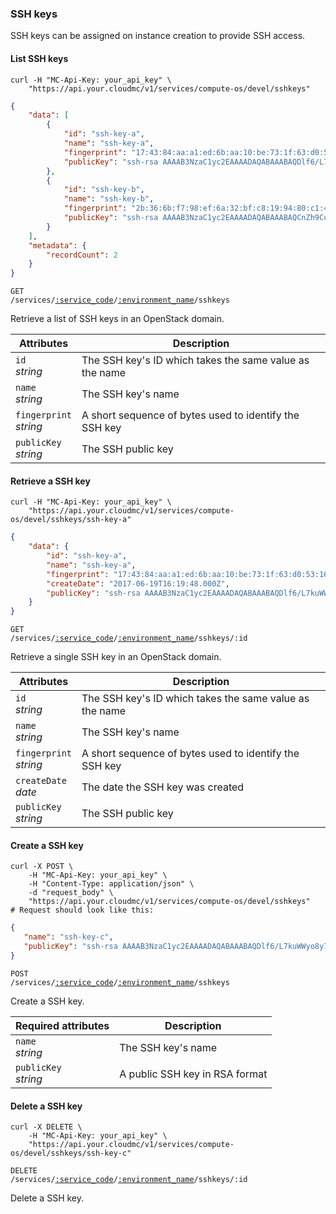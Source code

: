 ### SSH keys

SSH keys can be assigned on instance creation to provide SSH access.

#### List SSH keys

```shell
curl -H "MC-Api-Key: your_api_key" \
    "https://api.your.cloudmc/v1/services/compute-os/devel/sshkeys"
```
```json
{
	"data": [
		{
			"id": "ssh-key-a",
			"name": "ssh-key-a",
			"fingerprint": "17:43:84:aa:a1:ed:6b:aa:10:be:73:1f:63:d0:53:16",
			"publicKey": "ssh-rsa AAAAB3NzaC1yc2EAAAADAQABAAABAQDlf6/L7kuWWyo8y718JXeKKJa5kdT5QT0GcJUVvuLGNAf/Xjwhc9ThaQk+5mBs49hECTTYlOP0J5lb69kpU2fCmRzroazMD8isOh33o7HdNT9F2CWEKCHJ4Qhd40bXf3b4twz43HIo/pkPyJZ7OVC1v39UNvSkh+iNdUkCVZAO9ijAeW4n+F6WSKG1GqZrdElGSMpTM/DMmNo393N3xOcW4Z9qjG7PGdPIgtxqM/wmyyv0id5eV/QkciOaVEgJ7jzQ/iQA1rdEPI7EojLFgaNTIRjp/fQ/BPQ47ZKimwRzns1csupr2BENDpAXqAqHTgSpEyeG/5OvD4oA521fLoiv Generated-by-Nova"
		},
		{
			"id": "ssh-key-b",
			"name": "ssh-key-b",
			"fingerprint": "2b:36:6b:f7:98:ef:6a:32:bf:c8:19:94:80:c1:44:60",
			"publicKey": "ssh-rsa AAAAB3NzaC1yc2EAAAADAQABAAABAQCnZh9CoR97SY2gA7/JhShzNcxt0VVEi0QMOH/IJZWdu5mtSdJrIvZVTMVVKdae6PUQaYsVt5IImeOZLYiHkUNvvkm291BnKwuymjV9J/CftRs0ZM0X/VhftmROAT5G89Fw57VU6L6bjV4ex7fvAAhr44KJZsgViswOcxJSuwoGmQX15GJAxsSOQ4GthHWJWoifBG0la7+rtAPRUS/qAcCcVuaLNqTalSUtrAytD8J4tswd6UzzPf3MUJWMW36aExwhJW22oHQxvOSot2e36ZFhtHXj1PJs4ZG9mE9JMMz/Y9eIdHMg30vb/YQ5ftsJUs9xjjDD5+fjQxttB1QqqyCp Generated-by-Nova"
		}
	],
	"metadata": {
		"recordCount": 2
	}
}
```

<code>GET /services/<a href="#administration-service-connections">:service_code</a>/<a href="#administration-environments">:environment_name</a>/sshkeys</code>

Retrieve a list of SSH keys in an OpenStack domain.

 Attributes                         | Description                         
 ---------------------------------- | -----------------------------------
 `id`<br/>*string*                  | The SSH key's ID which takes the same value as the name
 `name`<br/>*string*                | The SSH key's name                     
 `fingerprint`<br/>*string*         | A short sequence of bytes used to identify the SSH key                  
 `publicKey`<br/>*string*           | The SSH public key   

#### Retrieve a SSH key

```shell
curl -H "MC-Api-Key: your_api_key" \
    "https://api.your.cloudmc/v1/services/compute-os/devel/sshkeys/ssh-key-a"
```
```json
{
	"data": {
		"id": "ssh-key-a",
		"name": "ssh-key-a",
		"fingerprint": "17:43:84:aa:a1:ed:6b:aa:10:be:73:1f:63:d0:53:16",
		"createDate": "2017-06-19T16:19:48.000Z",
		"publicKey": "ssh-rsa AAAAB3NzaC1yc2EAAAADAQABAAABAQDlf6/L7kuWWyo8y718JXeKKJa5kdT5QT0GcJUVvuLGNAf/Xjwhc9ThaQk+5mBs49hECTTYlOP0J5lb69kpU2fCmRzroazMD8isOh33o7HdNT9F2CWEKCHJ4Qhd40bXf3b4twz43HIo/pkPyJZ7OVC1v39UNvSkh+iNdUkCVZAO9ijAeW4n+F6WSKG1GqZrdElGSMpTM/DMmNo393N3xOcW4Z9qjG7PGdPIgtxqM/wmyyv0id5eV/QkciOaVEgJ7jzQ/iQA1rdEPI7EojLFgaNTIRjp/fQ/BPQ47ZKimwRzns1csupr2BENDpAXqAqHTgSpEyeG/5OvD4oA521fLoiv Generated-by-Nova"
	}
}
```

<code>GET /services/<a href="#administration-service-connections">:service_code</a>/<a href="#administration-environments">:environment_name</a>/sshkeys/:id</code>

Retrieve a single SSH key in an OpenStack domain.

Attributes                         | Description                         
---------------------------------- | -----------------------------------
`id`<br/>*string*                  | The SSH key's ID which takes the same value as the name    
`name`<br/>*string*                | The SSH key's name                 
`fingerprint`<br/>*string*         | A short sequence of bytes used to identify the SSH key  
`createDate` <br/> *date*          | The date the SSH key was created                             
`publicKey`<br/>*string*           | The SSH public key   

#### Create a SSH key

```shell
curl -X POST \
    -H "MC-Api-Key: your_api_key" \
    -H "Content-Type: application/json" \
    -d "request_body" \
    "https://api.your.cloudmc/v1/services/compute-os/devel/sshkeys"
# Request should look like this:
```
```json
{
   "name": "ssh-key-c",
   "publicKey": "ssh-rsa AAAAB3NzaC1yc2EAAAADAQABAAABAQDlf6/L7kuWWyo8y718JXeKKJa5kdT5QT0GcJUVvuLGNAf/Xjwhc9ThaQk+5mBs49hECTTYlOP0J5lb69kpU2fCmRzroazMD8isOh33o7HdNT9F2CWEKCHJ4Qhd40bXf3b4twz43HIo/pkPyJZ7OVC1v39UNvSkh+iNdUkCVZAO9ijAeW4n+F6WSKG1GqZrdElGSMpTM/DMmNo393N3xOcW4Z9qjG7PGdPIgtxqM/wmyyv0id5eV/QkciOaVEgJ7jzQ/iQA1rdEPI7EojLFgaNTIRjp/fQ/BPQ47ZKimwRzns1csupr2BENDpAXqAqHTgSpEyeG/5OvD4oA521fLoiv Generated-by-Nova"
}
```

<code>POST /services/<a href="#administration-service-connections">:service_code</a>/<a href="#administration-environments">:environment_name</a>/sshkeys</code>

Create a SSH key.

Required attributes                | Description                         
---------------------------------- | -----------------------------------
`name`<br/>*string*                | The SSH key's name                             
`publicKey`<br/>*string*           | A public SSH key in RSA format

#### Delete a SSH key

```shell
curl -X DELETE \
    -H "MC-Api-Key: your_api_key" \
    "https://api.your.cloudmc/v1/services/compute-os/devel/sshkeys/ssh-key-c"
```

<code>DELETE /services/<a href="#administration-service-connections">:service_code</a>/<a href="#administration-environments">:environment_name</a>/sshkeys/:id</code>

Delete a SSH key.
